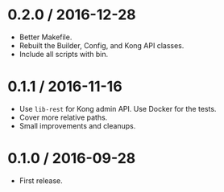 
0.2.0 / 2016-12-28
==================

  * Better Makefile.
  * Rebuilt the Builder, Config, and Kong API classes.
  * Include all scripts with bin.

0.1.1 / 2016-11-16
==================

  * Use `lib-rest` for Kong admin API. Use Docker for the tests.
  * Cover more relative paths.
  * Small improvements and cleanups.

0.1.0 / 2016-09-28
==================

* First release.
